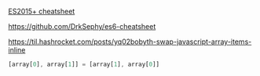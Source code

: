 [ES2015+ cheatsheet](https://devhints.io/es6)

https://github.com/DrkSephy/es6-cheatsheet


https://til.hashrocket.com/posts/yq02bobyth-swap-javascript-array-items-inline
```javascript
[array[0], array[1]] = [array[1], array[0]]
```
